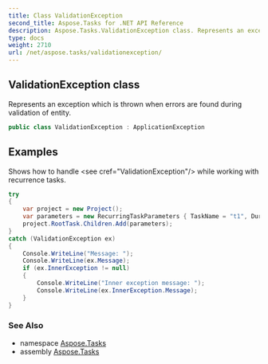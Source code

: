 ```yaml
---
title: Class ValidationException
second_title: Aspose.Tasks for .NET API Reference
description: Aspose.Tasks.ValidationException class. Represents an exception which is thrown when errors are found during validation of entity
type: docs
weight: 2710
url: /net/aspose.tasks/validationexception/
---
```

## ValidationException class

Represents an exception which is thrown when errors are found during validation of entity.

```csharp
public class ValidationException : ApplicationException
```

## Examples

Shows how to handle &lt;see cref="ValidationException"/&gt; while working with recurrence tasks.

```csharp
try
{
    var project = new Project();
    var parameters = new RecurringTaskParameters { TaskName = "t1", Duration = project.GetDuration(1, TimeUnitType.Day), RecurrencePattern = null };
    project.RootTask.Children.Add(parameters);
}
catch (ValidationException ex)
{
    Console.WriteLine("Message: ");
    Console.WriteLine(ex.Message);
    if (ex.InnerException != null)
    {
        Console.WriteLine("Inner exception message: ");
        Console.WriteLine(ex.InnerException.Message);
    }
}
```

### See Also

* namespace [Aspose.Tasks](../../aspose.tasks/)
* assembly [Aspose.Tasks](../../)


